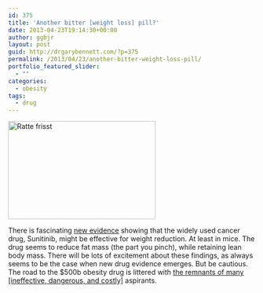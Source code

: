 ```yaml
---
id: 375
title: 'Another bitter [weight loss] pill?'
date: 2013-04-23T19:14:30+00:00
author: ggbjr
layout: post
guid: http://drgarybennett.com/?p=375
permalink: /2013/04/23/another-bitter-weight-loss-pill/
portfolio_featured_slider:
  - ""
categories:
  - obesity
tags:
  - drug
---
```

[<img class="aligncenter size-medium wp-image-379" alt="Ratte frisst" src="http://drgarybennett.com/wp-content/uploads/2013/04/Photoxpress_3913347-1-300x200.jpg" width="300" height="200" srcset="http://drgarybennett.com/wp-content/uploads/2013/04/Photoxpress_3913347-1-300x200.jpg 300w, http://drgarybennett.com/wp-content/uploads/2013/04/Photoxpress_3913347-1-1024x685.jpg 1024w" sizes="(max-width: 300px) 100vw, 300px" />](http://drgarybennett.com/wp-content/uploads/2013/04/Photoxpress_3913347-1.jpg)

There is fascinating [new evidence](http://www.latimes.com/news/science/sciencenow/la-sci-sn-cancer-drug-obesity-fat-tissue-20130422,0,3950212.story) showing that the widely used cancer drug, Sunitinib, might be effective for weight reduction. At least in mice. The drug seems to reduce fat mass (the part you pinch), while retaining lean body mass. There will be lots of excitement about these findings, as always seems to be the case when new drug evidence emerges. But be cautious. The road to the $500b obesity drug is littered with [the remnants of many [ineffective, dangerous, and costly]](http://drgarybennett.com/2012/06/29/a-bitter-pill/) aspirants.